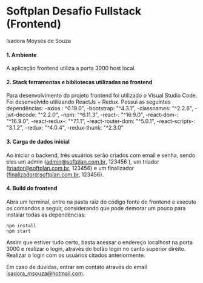 # Softplan Desafio Fullstack (Frontend)

Isadora Moysés de Souza

#### 1. Ambiente

A aplicação frontend utiliza a porta 3000 host local.

#### 2. Stack ferramentas e bibliotecas utilizadas no frontend

Para desenvolvimento do projeto frontend foi utilizado o Visual Studio Code.
Foi desenvolvido utilizando ReactJs + Redux.
Possui as seguintes dependências:
-axios : ^0.19.0",
-bootstrap: "^4.3.1",
-classnames: "^2.2.6",
-jwt-decode: "^2.2.0",
-npm: "^6.11.3",
-react-: "^16.9.0",
-react-dom-: "^16.9.0",
-react-redux-: "^7.1.1",
-react-router-dom: "^5.0.1",
-react-scripts-: "3.1.2",
-redux: "^4.0.4",
-redux-thunk: "^2.3.0"

#### 3. Carga de dados inicial

Ao iniciar o backend, três usuários serão criados com email e senha, sendo eles um admin (admin@softplan.com.br, 123456 ), um triador (triador@softplan.com.br, 123456) e um finalizador (finalizador@softplan.com.br, 123456).

#### 4. Build do frontend

Abra um terminal, entre na pasta raiz do código fonte do frontend e execute os comandos a seguir, considerando que pode demorar um pouco para instalar todas as dependências:

```$bash
npm install
npm start
```

Assim que estiver tudo certo, basta acessar o endereço localhost na porta 3000 e realizar o login, através do botão login no canto superior direito. Realizar o login com os usuários citados anteriormente.

Em caso de dúvidas, entrar em contato através do email isadora_msouza@hotmail.com.
